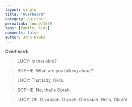 ```yaml
---
layout: single 
title: "Overheard" 
category: quickbit
permalink: /node/1539
tags: [family, kids] 
comments: false 
author: John Hawks 
---
```


Overheard:

<blockquote>LUCY: Is that okra?</blockquote>
<blockquote>SOPHIE: What are you talking about?</blockquote>
<blockquote>LUCY: That lady, Okra.</blockquote>
<blockquote>SOPHIE: No, that's Oprah.</blockquote>
<blockquote>LUCY: Oh. O-praaah. O-prah. O-kraaah. Hello, Okrah!</blockquote>

